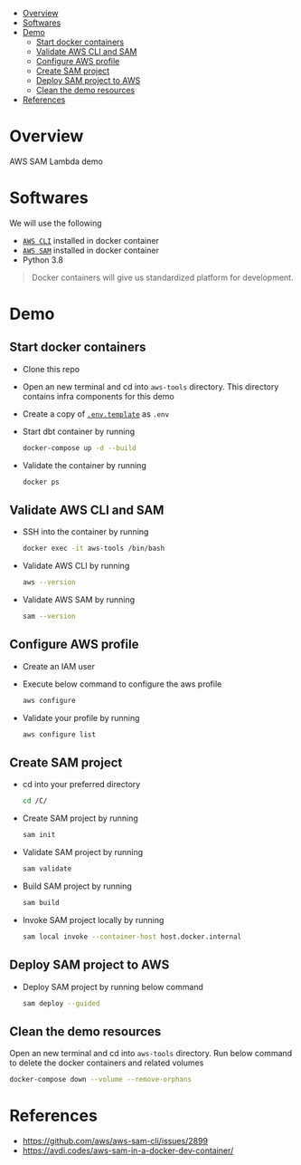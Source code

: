 - [Overview](#overview)
- [Softwares](#softwares)
- [Demo](#demo)
  - [Start docker containers](#start-docker-containers)
  - [Validate AWS CLI and SAM](#validate-aws-cli-and-sam)
  - [Configure AWS profile](#configure-aws-profile)
  - [Create SAM project](#create-sam-project)
  - [Deploy SAM project to AWS](#deploy-sam-project-to-aws)
  - [Clean the demo resources](#clean-the-demo-resources)
- [References](#references)

# Overview
AWS SAM Lambda demo

# Softwares
We will use the following 

- [`AWS CLI`](https://docs.aws.amazon.com/cli/latest/userguide/install-cliv2.html) installed in docker container
- [`AWS SAM`](https://docs.aws.amazon.com/serverless-application-model/latest/developerguide/serverless-sam-cli-install.html) installed in docker container
- Python 3.8

> Docker containers will give us standardized platform for development.

# Demo
## Start docker containers

- Clone this repo

- Open an new terminal and cd into `aws-tools` directory. This directory contains infra components for this demo

- Create a copy of [`.env.template`](/aws-tools/docker/.env.template) as `.env`
  
- Start dbt container by running
  
  ```bash
  docker-compose up -d --build
  ```

- Validate the container by running

  ```bash
  docker ps
  ```
  
## Validate AWS CLI and SAM

- SSH into the container by running

  ```bash
  docker exec -it aws-tools /bin/bash
  ```

- Validate AWS CLI by running
  
  ```bash
  aws --version
  ```

- Validate AWS SAM by running
  
  ```bash
  sam --version
  ```

## Configure AWS profile

- Create an IAM user
  
- Execute below command to configure the aws profile

  ```bash
  aws configure
  ```

- Validate your profile by running
  
  ```bash
  aws configure list
  ```

## Create SAM project

- cd into your preferred directory
  
  ```bash
  cd /C/
  ```

- Create SAM project by running
  
  ```bash
  sam init
  ```

- Validate SAM project by running

  ```bash
  sam validate
  ```
  
- Build SAM project by running

  ```bash
  sam build
  ```

- Invoke SAM project locally by running

  ```bash
  sam local invoke --container-host host.docker.internal
  ```

## Deploy SAM project to AWS

- Deploy SAM project by running below command

  ```bash
  sam deploy --guided
  ```

## Clean the demo resources
Open an new terminal and cd into `aws-tools` directory. Run below command to delete the docker containers and related volumes

```bash
docker-compose down --volume --remove-orphans
```

# References
- https://github.com/aws/aws-sam-cli/issues/2899
- https://avdi.codes/aws-sam-in-a-docker-dev-container/